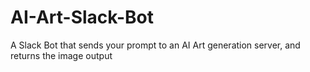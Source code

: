 # AI-Art-Slack-Bot
A Slack Bot that sends your prompt to an AI Art generation server, and returns the image output
